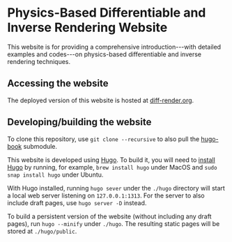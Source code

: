 # Physics-Based Differentiable and Inverse Rendering Website

This website is for providing a comprehensive introduction---with detailed examples and codes---on physics-based differentiable and inverse rendering techniques.

## Accessing the website

The deployed version of this website is hosted at [diff-render.org](https://diff-render.org).

## Developing/building the website

To clone this repository, use `git clone --recursive` to also pull the [hugo-book](https://github.com/alex-shpak/hugo-book) submodule.

This website is developed using [Hugo](https://gohugo.io/). To build it, you will need to [install Hugo](https://gohugo.io/installation/) by running, for example, `brew install hugo` under MacOS and `sudo snap install hugo` under Ubuntu.

With Hugo installed, running `hugo sever` under the `./hugo` directory will start a local web server listening on `127.0.0.1:1313`. For the server to also include draft pages, use `hugo server -D` instead.

To build a persistent version of the website (without including any draft pages), run `hugo --minify` under `./hugo`. The resulting static pages will be stored at `./hugo/public`.
